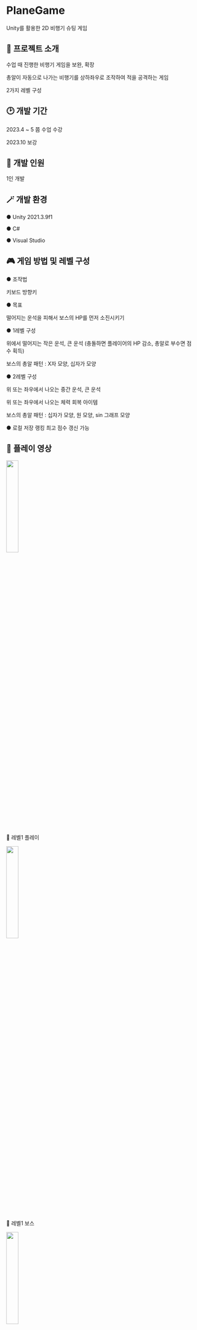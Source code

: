 # PlaneGame
Unity를 활용한 2D 비행기 슈팅 게임


## 🧡 프로젝트 소개
수업 때 진행한 비행기 게임을 보완, 확장

총알이 자동으로 나가는 비행기를 상하좌우로 조작하여 적을 공격하는 게임

2가지 레벨 구성

## :clock2: 개발 기간
2023.4 ~ 5 쯤 수업 수강

2023.10 보강

## 👤 개발 인원
1인 개발

## 🪄 개발 환경
● Unity 2021.3.9f1

● C#

● Visual Studio

## 🎮 게임 방법 및 레벨 구성
● 조작법

키보드 방향키

● 목표

떨어지는 운석을 피해서 보스의 HP를 먼저 소진시키기

● 1레벨 구성

위에서 떨어지는 작은 운석, 큰 운석 (충돌하면 플레이어의 HP 감소, 총알로 부수면 점수 획득)

보스의 총알 패턴 : X자 모양, 십자가 모양

● 2레벨 구성

위 또는 좌우에서 나오는 중간 운석, 큰 운석

위 또는 좌우에서 나오는 체력 회복 아이템

보스의 총알 패턴 : 십자가 모양, 원 모양, sin 그래프 모양

● 로컬 저장 랭킹
최고 점수 갱신 가능


## 💜 플레이 영상

 <img width="25%" src="https://github.com/Yuchaeng/PlaneGame/assets/69115427/fe457e35-738b-45d2-ad9f-33bdce7ba70a.gif"/>
 
🔼 레벨1 플레이

<img width="25%" src="https://github.com/Yuchaeng/PlaneGame/assets/69115427/9961db1c-b48f-4c21-8f50-45135fbda399.gif"/>

🔼 레벨1 보스

<img width="25%" src="https://github.com/Yuchaeng/PlaneGame/assets/69115427/30b88312-fe00-4cfb-a2c4-64f859e82ecf.gif"/>

🔼 레벨1 -> 레벨2

<img width="25%" src="https://github.com/Yuchaeng/PlaneGame/assets/69115427/b22a824c-c014-4c78-ab47-e5c7f0f71062.gif"/>

🔼 레벨2 플레이

<img width="25%" src="https://github.com/Yuchaeng/PlaneGame/assets/69115427/d4863cd7-e6cd-4640-a423-c5c8e9d22b97.gif"/>

🔼 레벨2 보스 + 게임오버 후 재시작

<img width="25%" src="https://github.com/Yuchaeng/PlaneGame/assets/69115427/6d34a35e-baae-4f5c-a64b-fb6a25420f35.jpg"/>

🔼 올클리어

